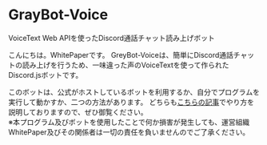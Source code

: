 # GrayBot-Voice
VoiceText Web APIを使ったDiscord通話チャット読み上げボット

こんにちは。WhitePaperです。
GreyBot-Voiceは、簡単にDiscord通話チャットの読み上げを行うため、一味違った声のVoiceTextを使って作られたDiscord.jsボットです。  

このボットは、公式がホストしているボットを利用するか、自分でプログラムを実行して動かすか、二つの方法があります。
どちらも[こちらの記事](https://qiita.com/Tapo0825/items/fd580d0bdd8cdd66b490)でやり方を説明しておりますので、ぜひ御覧ください。  
※本プログラム及びボットを使用したことで何か損害が発生しても、運営組織WhitePaper及びその関係者は一切の責任を負いませんのでご了承ください。
  

